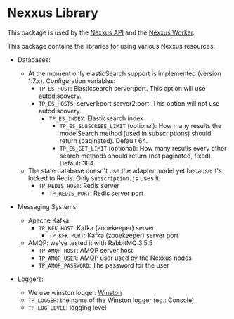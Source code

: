 # Nexxus Library

This package is used by the [Nexxus API](https://github.com/Mayhem93/nexxus-api) and the [Nexxus Worker](https://github.com/Mayhem93/nexxus-worker).

This package contains the libraries for using various Nexxus resources:

* Databases:
  * At the moment only elasticSearch support is implemented (version 1.7.x). Configuration variables:
    * `TP_ES_HOST`: Elasticsearch server:port. This option will use autodiscovery.
    * `TP_ES_HOSTS`: server1:port,server2:port. This option will not use autodiscovery.
      * `TP_ES_INDEX`: Elasticsearch index
        * `TP_ES_SUBSCRIBE_LIMIT` (optional): How many results the modelSearch method (used in subscriptions) should return (paginated). Default 64.
        * `TP_ES_GET_LIMIT` (optional): How many resutls every other search methods should return (not paginated, fixed). Default 384.
  * The state database doesn't use the adapter model yet because it's locked to Redis. Only `Subscription.js` uses it.
    * `TP_REDIS_HOST`: Redis server
      * `TP_REDIS_PORT`: Redis server port

* Messaging Systems:
  * Apache Kafka
    * `TP_KFK_HOST`: Kafka (zooekeeper) server
      * `TP_KFK_PORT`: Kafka (zooekeeper) server port
  * AMQP: we've tested it with RabbitMQ 3.5.5
    * `TP_AMQP_HOST`: AMQP server host
    * `TP_AMQP_USER`: AMQP user used by the Nexxus nodes
    * `TP_AMQP_PASSWORD`: The password for the user

* Loggers:
  * We use winston logger: [Winston](https://github.com/winstonjs/winston)
  * `TP_LOGGER`: the name of the Winston logger (eg.: Console)
  * `TP_LOG_LEVEL`: logging level
